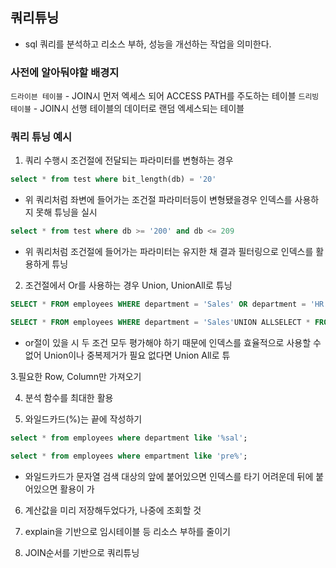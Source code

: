 ## 쿼리튜닝
- sql 쿼리를 분석하고 리소스 부하, 성능을 개선하는 작업을 의미한다.

### 사전에 알아둬야할 배경지 
`드라이븐 테이블`
    - JOIN시 먼저 엑세스 되어 ACCESS PATH를 주도하는 테이블
`드리빙 테이블`
    - JOIN시 선행 테이블의 데이터로 랜덤 엑세스되는 테이블



### 쿼리 튜닝 예시
1. 쿼리 수행시 조건절에 전달되는 파라미터를 변형하는 경우

```sql
select * from test where bit_length(db) = '20'
```

- 위 쿼리처럼 좌변에 들어가는 조건절 파라미터등이 변형됐을경우 인덱스를 사용하지 못해 튜닝을 실시

```sql
select * from test where db >= '200' and db <= 209
```
- 위 쿼리처럼 조건절에 들어가는 파라미터는 유지한 채 결과 필터링으로 인덱스를 활용하게 튜닝

2. 조건절에서 Or를 사용하는 경우 Union, UnionAll로 튜닝
```sql
SELECT * FROM employees WHERE department = 'Sales' OR department = 'HR';

SELECT * FROM employees WHERE department = 'Sales'UNION ALLSELECT * FROM employees WHERE department = 'HR';
```

- or절이 있을 시 두 조건 모두 평가해야 하기 때문에 인덱스를 효율적으로 사용할 수 없어 Union이나 중복제거가 필요 없다면 Union All로 튜 

3.필요한 Row, Column만 가져오기

4. 분석 함수를 최대한 활용

5. 와일드카드(%)는 끝에 작성하기

```sql
select * from employees where department like '%sal';

select * from employees where empartment like 'pre%';
```

- 와일드카드가 문자열 검색 대상의 앞에 붙어있으면 인덱스를 타기 어려운데 뒤에 붙어있으면 활용이 가 

6. 계산값을 미리 저장해두었다가, 나중에 조회할 것

7. explain을 기반으로 임시테이블 등 리소스 부하를 줄이기

8. JOIN순서를 기반으로 쿼리튜닝